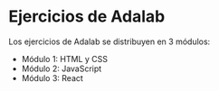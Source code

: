 # Ejercicios de Adalab

Los ejercicios de Adalab se distribuyen en 3 módulos:

- Módulo 1: HTML y CSS
- Módulo 2: JavaScript
- Módulo 3: React
